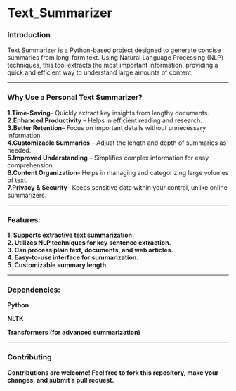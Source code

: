 # Text_Summarizer
<h3> Introduction </h3>

Text Summarizer is a Python-based project designed to generate concise summaries from long-form text. Using Natural Language Processing (NLP) techniques, this tool extracts the most important information, providing a quick and efficient way to understand large amounts of content.

---

<h3> Why Use a Personal Text Summarizer? </h3>
<b>1.Time-Saving</b>– Quickly extract key insights from lengthy documents.<br>  
<b>2.Enhanced Productivity</b> – Helps in efficient reading and research. <br> 
<b>3.Better Retention</b>– Focus on important details without unnecessary information.  <br>
<b>4.Customizable Summaries</b> – Adjust the length and depth of summaries as needed.  <br>
<b>5.Improved Understanding</b> – Simplifies complex information for easy comprehension.  <br>
<b>6.Content Organization</b>– Helps in managing and categorizing large volumes of text.  <br>
<b>7.Privacy & Security</b>– Keeps sensitive data within your control, unlike online summarizers.  <br>

---
<h3> Features: </h3>

<b>1. Supports extractive text summarization.<br>
<b>2. Utilizes NLP techniques for key sentence extraction.<br>
<b>3. Can process plain text, documents, and web articles.<br>
<b>4. Easy-to-use interface for summarization.<br>
<b>5. Customizable summary length.<br>

---



<h3>Dependencies:</h3>

**Python** 

**NLTK**

**Transformers (for advanced summarization)**

----
<h3>Contributing </h3>
Contributions are welcome! Feel free to fork this repository, make your changes, and submit a pull request.



